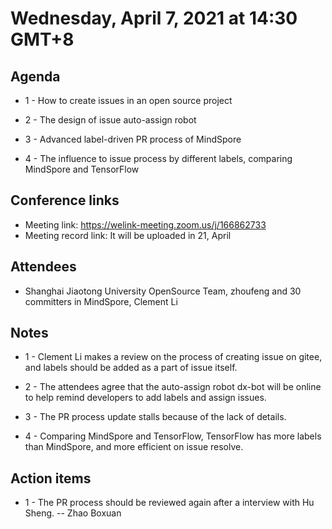 # Wednesday, April 7, 2021 at 14:30 GMT+8

## Agenda

* 1 - How to create issues in an open source project

* 2 - The design of issue auto-assign robot

* 3 - Advanced label-driven PR process of MindSpore

* 4 - The influence to issue process by different labels, comparing MindSpore and TensorFlow

## Conference links

* Meeting link: https://welink-meeting.zoom.us/j/166862733
* Meeting record link: It will be uploaded in 21, April

## Attendees

* Shanghai Jiaotong University OpenSource Team, zhoufeng and 30 committers in MindSpore, Clement Li

## Notes

* 1 - Clement Li makes a review on the process of creating issue on gitee, and labels should be added as a part of issue itself.

* 2 - The attendees agree that the auto-assign robot dx-bot will be online to help remind developers to add labels and assign issues.

* 3 - The PR process update stalls because of the lack of details.

* 4 - Comparing MindSpore and TensorFlow, TensorFlow has more labels than MindSpore, and more efficient on issue resolve.

## Action items

* 1 - The PR process should be reviewed again after a interview with Hu Sheng. -- Zhao Boxuan